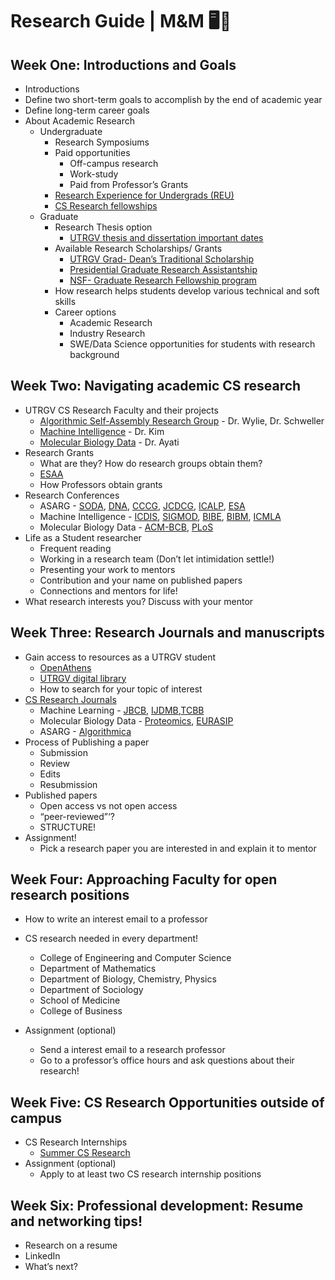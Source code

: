 # Research Guide | M&M 🖥🧪

## Week One: Introductions and Goals
- Introductions
- Define two short-term goals to accomplish by the end of academic year
- Define long-term career goals
- About Academic Research
  - Undergraduate
    - Research Symposiums
    - Paid opportunities
      - Off-campus research 
      - Work-study
      - Paid from Professor’s Grants
    - [Research Experience for Undergrads (REU)](https://www.nsf.gov/funding/pgm_summ.jsp?pims_id=5517)
    - [CS Research fellowships](https://www.pathwaystoscience.org/Discipline.aspx?sort=TEC-ComputerSci_Computer%20Sciences#Undergraduate%20Students)
   - Graduate
     - Research Thesis option
       - [UTRGV thesis and dissertation important dates](https://www.utrgv.edu/graduate/for-new-and-current-students/thesis-and-dissertation/index.htm)
     - Available Research Scholarships/ Grants
       - [UTRGV Grad- Dean’s Traditional Scholarship](https://www.utrgv.edu/graduate/funding/traditional-deans-scholarship/index.htm)
       - [Presidential Graduate Research Assistantship](https://www.utrgv.edu/chemistry/_files/documents/pres-gra-f18.pdf)
       - [NSF- Graduate Research Fellowship program](https://www.nsfgrfp.org)
     - How research helps students develop various technical and soft skills
     - Career options 
       - Academic Research
       - Industry Research
       - SWE/Data Science opportunities for students with research background 

## Week Two: Navigating academic CS research 
- UTRGV CS Research Faculty and their projects
  - [Algorithmic Self-Assembly Research Group](https://asarg.hackresearch.com/main/) - Dr. Wylie, Dr. Schweller
  - [Machine Intelligence](http://donkim22.dreamhosters.com/) - Dr. Kim
  - [Molecular Biology Data](https://faculty.utrgv.edu/marzieh.ayati/research.html) - Dr. Ayati
- Research Grants 
  - What are they? How do research groups obtain them?
  - [ESAA](https://www.utrgv.edu/engaged/esaa/index.htm)
  - How Professors obtain grants
- Research Conferences
  - ASARG - [SODA](https://www.siam.org/conferences/cm/conference/soda21), [DNA](http://dna27.iopconfs.org/Home), [CCCG](https://www.cccg.ca/), [JCDCG](http://www.alg.cei.uec.ac.jp/itohiro/JCDCGG/), [ICALP](http://easyconferences.eu/icalp2021/), [ESA](http://esa-symposium.org/)
  - Machine Intelligence - [ICDIS](https://www.icdis.org/), [SIGMOD](https://sigmod.org/), [BIBE](https://www.ieeebibe2020.org/), [BIBM](https://ieeebibm.org/BIBM2021/), [ICMLA](https://www.icmla-conference.org/)
  - Molecular Biology Data - [ACM-BCB](http://acm-bcb.org/), [PLoS](https://plos.org/)
- Life as a Student researcher
  - Frequent reading
  - Working in a research team (Don’t let intimidation settle!)
  - Presenting your work to mentors
  - Contribution and your name on published papers
  - Connections and mentors  for life!
- What research interests you?  Discuss with your mentor

## Week Three: Research Journals and manuscripts
- Gain access to resources as a UTRGV student
  - [OpenAthens](https://www.openathens.net)
  - [UTRGV digital library](https://www.utrgv.edu/library/)
  - How to search for your topic of interest
- [CS Research Journals](https://www.springer.com/gp/computer-science/all-journals-in-computer-science)
  - Machine Learning - [JBCB](https://www.worldscientific.com/worldscinet/jbcb?campaignid=336010695&adgroupid=23075846775&creative=88596011175&keyword=&gclid=Cj0KCQjwo-aCBhC-ARIsAAkNQisLTFgHv6en0N5StVXHk7ljBEZhY7Yz5ProwRXKTaL_x4VtVB9Xo4saAujGEALw_wcB), [IJDMB](https://www.inderscience.com/jhome.php?jcode=ijdmb),[TCBB](https://dl.acm.org/journal/tcbb)
  - Molecular Biology Data - [Proteomics](https://analyticalsciencejournals.onlinelibrary.wiley.com/journal/16159861), [EURASIP](https://bsb-eurasipjournals.springeropen.com/)
  - ASARG - [Algorithmica](https://www.springer.com/journal/453)
- Process of Publishing a paper
  - Submission
  - Review
  - Edits
  - Resubmission
- Published papers
  - Open access vs not open access 
  - “peer-reviewed”‘? 
  - STRUCTURE!
- Assignment!
  - Pick a research paper you are interested in and explain it to mentor
	
## Week Four: Approaching Faculty for open research positions
- How to write an interest email to a professor
- CS research needed in every department!
  - College of Engineering and Computer Science
  - Department of Mathematics
  - Department of Biology, Chemistry, Physics
  - Department of Sociology
  - School of Medicine
  - College of Business 

- Assignment (optional)
  - Send a interest email to a research professor 
  - Go to a professor’s  office hours and ask questions about their research!

## Week Five: CS Research Opportunities outside of campus
- CS Research Internships 
  - [Summer CS Research](https://www.mtholyoke.edu/~blerner/summer.html)
- Assignment (optional)
  - Apply to at least two CS research internship positions


## Week Six: Professional development: Resume and networking tips!
- Research on a resume
- LinkedIn
- What’s next?




